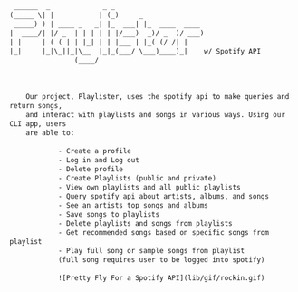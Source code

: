      ______  _             _ _                      
    (_____ \| |           | (_)     _               
     _____) ) | ____ _   _| |_  ___| |_  ____  ____ 
    |  ____/| |/ _  | | | | | |/___)  _)/ _  )/ ___)
    | |     | ( ( | | |_| | | |___ | |_( (/ /| |    
    |_|     |_|\_||_|\__  |_|_(___/ \___)____)_|    w/ Spotify API
                    (____/                                  
        
        
        
        Our project, Playlister, uses the spotify api to make queries and return songs, 
        and interact with playlists and songs in various ways. Using our CLI app, users 
        are able to:
                
                - Create a profile
                - Log in and Log out
                - Delete profile
                - Create Playlists (public and private)
                - View own playlists and all public playlists
                - Query spotify api about artists, albums, and songs
                - See an artists top songs and albums
                - Save songs to playlists
                - Delete playlists and songs from playlists
                - Get recommended songs based on specific songs from playlist
                - Play full song or sample songs from playlist 
                (full song requires user to be logged into spotify)

                ![Pretty Fly For a Spotify API](lib/gif/rockin.gif)
